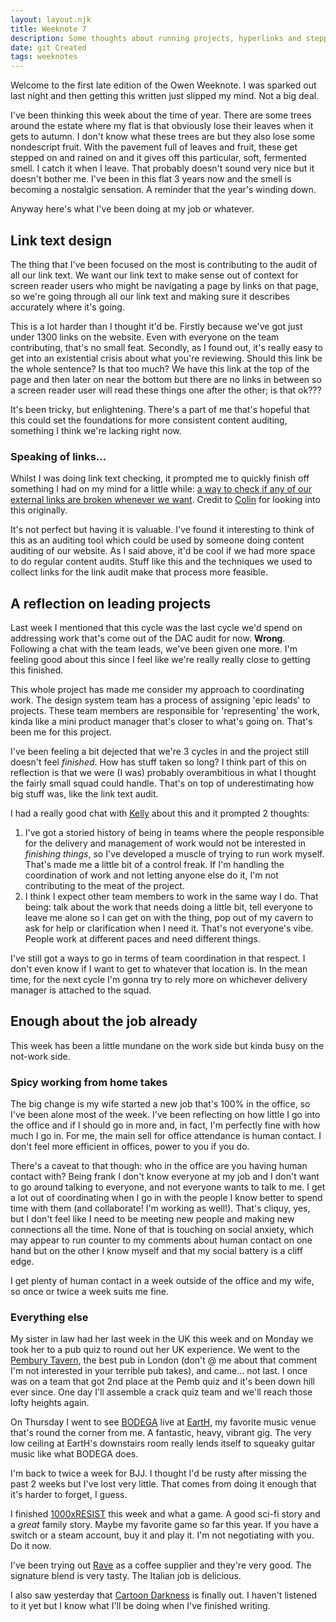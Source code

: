 ```yaml
---
layout: layout.njk
title: Weeknote 7
description: Some thoughts about running projects, hyperlinks and stepped on fruit
date: git Created
tags: weeknotes
---
```


Welcome to the first late edition of the Owen Weeknote. I was sparked out last night and then getting this written just slipped my mind. Not a big deal.

I've been thinking this week about the time of year. There are some trees around the estate where my flat is that obviously lose their leaves when it gets to autumn. I don't know what these trees are but they also lose some nondescript fruit. With the pavement full of leaves and fruit, these get stepped on and rained on and it gives off this particular, soft, fermented smell. I catch it when I leave. That probably doesn't sound very nice but it doesn't bother me. I've been in this flat 3 years now and the smell is becoming a nostalgic sensation. A reminder that the year's winding down.

Anyway here's what I've been doing at my job or whatever.

## Link text design

The thing that I've been focused on the most is contributing to the audit of all our link text. We want our link text to make sense out of context for screen reader users who might be navigating a page by links on that page, so we're going through all our link text and making sure it describes accurately where it's going.

This is a lot harder than I thought it'd be. Firstly because we've got just under 1300 links on the website. Even with everyone on the team contributing, that's no small feat. Secondly, as I found out, it's really easy to get into an existential crisis about what you're reviewing. Should this link be the whole sentence? Is that too much? We have this link at the top of the page and then later on near the bottom but there are no links in between so a screen reader user will read these things one after the other; is that ok???

It's been tricky, but enlightening. There's a part of me that's hopeful that this could set the foundations for more consistent content auditing, something I think we're lacking right now.

### Speaking of links...

Whilst I was doing link text checking, it prompted me to quickly finish off something I had on my mind for a little while: [a way to check if any of our external links are broken whenever we want](https://github.com/alphagov/govuk-design-system/pull/4235). Credit to [Colin](https://colinr.com/) for looking into this originally.

It's not perfect but having it is valuable. I've found it interesting to think of this as an auditing tool which could be used by someone doing content auditing of our website. As I said above, it'd be cool if we had more space to do regular content audits. Stuff like this and the techniques we used to collect links for the link audit make that process more feasible.

## A reflection on leading projects

Last week I mentioned that this cycle was the last cycle we'd spend on addressing work that's come out of the DAC audit for now. **Wrong**. Following a chat with the team leads, we've been given one more. I'm feeling good about this since I feel like we're really really close to getting this finished.

This whole project has made me consider my approach to coordinating work. The design system team has a process of assigning 'epic leads' to projects. These team members are responsible for 'representing' the work, kinda like a mini product manager that's closer to what's going on. That's been me for this project.

I've been feeling a bit dejected that we're 3 cycles in and the project still doesn't feel _finished_. How has stuff taken so long? I think part of this on reflection is that we were (I was) probably overambitious in what I thought the fairly small squad could handle. That's on top of underestimating how big stuff was, like the link text audit.

I had a really good chat with [Kelly](https://medium.com/@kellyleeGDS) about this and it prompted 2 thoughts:

1. I've got a storied history of being in teams where the people responsible for the delivery and management of work would not be interested in _finishing things_, so I've developed a muscle of trying to run work myself. That's made me a little bit of a control freak. If I'm handling the coordination of work and not letting anyone else do it, I'm not contributing to the meat of the project.
2. I think I expect other team members to work in the same way I do. That being: talk about the work that needs doing a little bit, tell everyone to leave me alone so I can get on with the thing, pop out of my cavern to ask for help or clarification when I need it. That's not everyone's vibe. People work at different paces and need different things.

I've still got a ways to go in terms of team coordination in that respect. I don't even know if I want to get to whatever that location is. In the mean time, for the next cycle I'm gonna try to rely more on whichever delivery manager is attached to the squad.

## Enough about the job already

This week has been a little mundane on the work side but kinda busy on the not-work side.

### Spicy working from home takes

The big change is my wife started a new job that's 100% in the office, so I've been alone most of the week. I've been reflecting on how little I go into the office and if I should go in more and, in fact, I'm perfectly fine with how much I go in. For me, the main sell for office attendance is human contact. I don't feel more efficient in offices, power to you if you do.

There's a caveat to that though: who in the office are you having human contact with? Being frank I don't know everyone at my job and I don't want to go around talking to everyone, and not everyone wants to talk to me. I get a lot out of coordinating when I go in with the people I know better to spend time with them (and collaborate! I'm working as well!). That's cliquy, yes, but I don't feel like I need to be meeting new people and making new connections all the time. None of that is touching on social anxiety, which may appear to run counter to my comments about human contact on one hand but on the other I know myself and that my social battery is a cliff edge.

I get plenty of human contact in a week outside of the office and my wife, so once or twice a week suits me fine.

### Everything else

My sister in law had her last week in the UK this week and on Monday we took her to a pub quiz to round out her UK experience. We went to the [Pembury Tavern](https://www.pemburytavern.co.uk/), the best pub in London (don't @ me about that comment I'm not interested in your terrible pub takes), and came... not last. I once was on a team that got 2nd place at the Pemb quiz and it's been down hill ever since. One day I'll assemble a crack quiz team and we'll reach those lofty heights again.

On Thursday I went to see [BODEGA](https://www.bodega-band.com/) live at [EartH](https://earthackney.co.uk/), my favorite music venue that's round the corner from me. A fantastic, heavy, vibrant gig. The very low ceiling at EartH's downstairs room really lends itself to squeaky guitar music like what BODEGA does.

I'm back to twice a week for BJJ. I thought I'd be rusty after missing the past 2 weeks but I've lost very little. That comes from doing it enough that it's harder to forget, I guess.

I finished [1000xRESIST](https://www.sunsetvisitor.studio/) this week and what a game. A good sci-fi story and a _great_ family story. Maybe my favorite game so far this year. If you have a switch or a steam account, buy it and play it. I'm not negotiating with you. Do it now.

I've been trying out [Rave](https://ravecoffee.co.uk/) as a coffee supplier and they're very good. The signature blend is very tasty. The Italian job is delicious.

I also saw yesterday that [Cartoon Darkness](https://en.wikipedia.org/wiki/Cartoon_Darkness) is finally out. I haven't listened to it yet but I know what I'll be doing when I've finished writing.
